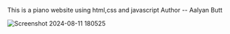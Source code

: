 This is a piano website using html,css and javascript
Author -- Aalyan Butt <br>


![Screenshot 2024-08-11 180525](https://github.com/user-attachments/assets/cf14a133-de2b-494b-96d6-d24786230e96)




